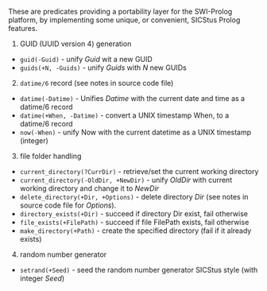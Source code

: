 These are predicates providing a portability layer for the SWI-Prolog platform, by implementing some unique, or convenient, SICStus Prolog features.

1. GUID (UUID version 4) generation
- `guid(-Guid)` - unify *Guid* wit a new GUID 
- `guids(+N, -Guids)` - unify *Guids* with *N* new GUIDs

2. `datime/6` record (see notes in source code file)
- `datime(-Datime)` - Unifies *Datime* with the current date and time as a datime/6 record
- `datime(+When, -Datime)` - convert a UNIX timestamp When, to a datime/6 record
- `now(-When)` - unify Now with the current datetime as a UNIX timestamp (integer)

3. file folder handling
- `current_directory(?CurrDir)` - retrieve/set the current working directory
- `current_directory(-OldDir, +NewDir)` - unify *OldDir* with current working directory and change it to *NewDir*
- `delete_directory(+Dir, +Options)` - delete directory *Dir* (see notes in source code file for *Options*).
- `directory_exists(+Dir)` - succeed if directory Dir exist, fail otherwise
- `file_exists(+FilePath)` - succeed if file FilePath exists, fail otherwise
- `make_directory(+Path)` - create the specified directory (fail if it already exists)

4. random number generator
- `setrand(+Seed)` - seed the random number generator SICStus style (with integer *Seed*)